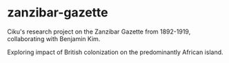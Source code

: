# zanzibar-gazette

Ciku's research project on the Zanzibar Gazette from 1892-1919, collaborating with Benjamin Kim.

Exploring impact of British colonization on the predominantly African island.